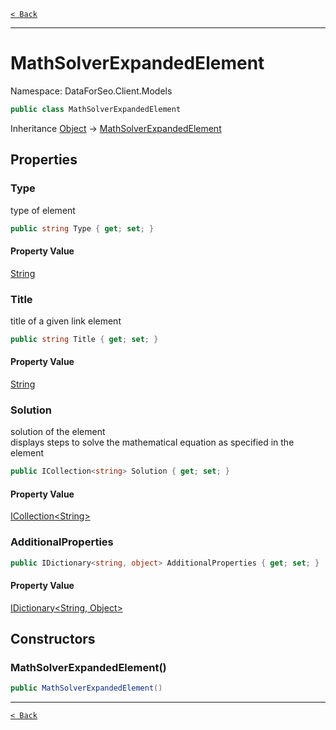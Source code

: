 [`< Back`](./)

---

# MathSolverExpandedElement

Namespace: DataForSeo.Client.Models

```csharp
public class MathSolverExpandedElement
```

Inheritance [Object](https://docs.microsoft.com/en-us/dotnet/api/system.object) → [MathSolverExpandedElement](./dataforseo.client.models.mathsolverexpandedelement)

## Properties

### **Type**

type of element

```csharp
public string Type { get; set; }
```

#### Property Value

[String](https://docs.microsoft.com/en-us/dotnet/api/system.string)<br>

### **Title**

title of a given link element

```csharp
public string Title { get; set; }
```

#### Property Value

[String](https://docs.microsoft.com/en-us/dotnet/api/system.string)<br>

### **Solution**

solution of the element
 <br>displays steps to solve the mathematical equation as specified in the element

```csharp
public ICollection<string> Solution { get; set; }
```

#### Property Value

[ICollection&lt;String&gt;](https://docs.microsoft.com/en-us/dotnet/api/system.collections.generic.icollection-1)<br>

### **AdditionalProperties**

```csharp
public IDictionary<string, object> AdditionalProperties { get; set; }
```

#### Property Value

[IDictionary&lt;String, Object&gt;](https://docs.microsoft.com/en-us/dotnet/api/system.collections.generic.idictionary-2)<br>

## Constructors

### **MathSolverExpandedElement()**

```csharp
public MathSolverExpandedElement()
```

---

[`< Back`](./)
